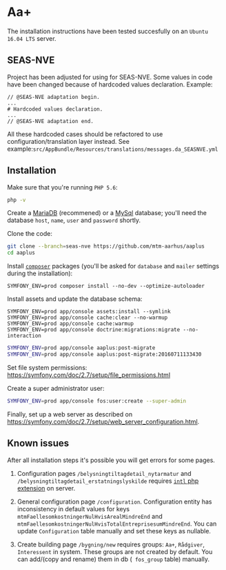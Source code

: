 # Aa+

The installation instructions have been tested succesfully on an `Ubuntu 16.04 LTS` server.

## SEAS-NVE

Project has been adjusted for using for SEAS-NVE. Some values in code have been changed because of hardcoded values 
declaration. Example:
```
// @SEAS-NVE adaptation begin.
...
# Hardcoded values declaration.
...
// @SEAS-NVE adaptation end.
```
All these hardcoded cases should be refactored to use configuration/translation layer instead. See example:`src/AppBundle/Resources/translations/messages.da_SEASNVE.yml`   

## Installation

Make sure that you're running `PHP 5.6`:

```sh
php -v
```

Create a [MariaDB](https://mariadb.org/) (recommened) or a
[MySql](https://www.mysql.com/) database; you'll need the database
`host`, `name`, `user` and `password` shortly.

Clone the code:

```sh
git clone --branch=seas-nve https://github.com/mtm-aarhus/aaplus
cd aaplus
```

Install [`composer`](https://getcomposer.org/) packages (you'll be asked for `database` and `mailer` settings during the installation):

```
SYMFONY_ENV=prod composer install --no-dev --optimize-autoloader
```

Install assets and update the database schema:

```
SYMFONY_ENV=prod app/console assets:install --symlink
SYMFONY_ENV=prod app/console cache:clear --no-warmup
SYMFONY_ENV=prod app/console cache:warmup
SYMFONY_ENV=prod app/console doctrine:migrations:migrate --no-interaction
```

```sh
SYMFONY_ENV=prod app/console aaplus:post-migrate
SYMFONY_ENV=prod app/console aaplus:post-migrate:20160711133430
```

Set file system permissions: https://symfony.com/doc/2.7/setup/file_permissions.html

Create a super administrator user:

```sh
SYMFONY_ENV=prod app/console fos:user:create --super-admin
```

Finally, set up a web server as described on https://symfony.com/doc/2.7/setup/web_server_configuration.html.

## Known issues

After all installation steps it's possible you will get errors for some pages.

1. Configuration pages `/belysningtiltagdetail_nytarmatur` and `/belysningtiltagdetail_erstatningslyskilde` requires [`intl` php extension](https://www.php.net/manual/en/book.intl.php) on server.

2. General configuration page `/configuration`. Configuration entity has inconsistency in default values for keys `mtmFaellesomkostningerNulHvisArealMindreEnd` and `mtmFaellesomkostningerNulHvisTotalEntreprisesumMindreEnd`. You can update `Configuration` table manually and set these keys as nullable.

3. Create building page `/bygning/new` requires groups: `Aa+`, `Rådgiver`, `Interessent` in system. These groups are not created by default. You can add/(copy and rename) them in db (` fos_group` table) manually.
